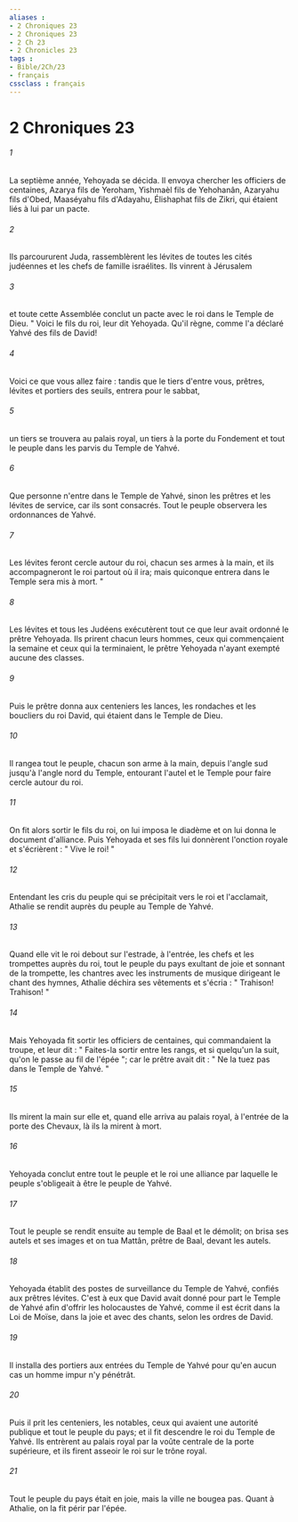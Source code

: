 ```yaml
---
aliases : 
- 2 Chroniques 23
- 2 Chroniques 23
- 2 Ch 23
- 2 Chronicles 23
tags : 
- Bible/2Ch/23
- français
cssclass : français
---
```


# 2 Chroniques 23

###### 1
La septième année, Yehoyada se décida. Il envoya chercher les officiers de centaines, Azarya fils de Yeroham, Yishmaèl fils de Yehohanân, Azaryahu fils d'Obed, Maaséyahu fils d'Adayahu, Élishaphat fils de Zikri, qui étaient liés à lui par un pacte. 
###### 2
Ils parcoururent Juda, rassemblèrent les lévites de toutes les cités judéennes et les chefs de famille israélites. Ils vinrent à Jérusalem 
###### 3
et toute cette Assemblée conclut un pacte avec le roi dans le Temple de Dieu. " Voici le fils du roi, leur dit Yehoyada. Qu'il règne, comme l'a déclaré Yahvé des fils de David! 
###### 4
Voici ce que vous allez faire : tandis que le tiers d'entre vous, prêtres, lévites et portiers des seuils, entrera pour le sabbat, 
###### 5
un tiers se trouvera au palais royal, un tiers à la porte du Fondement et tout le peuple dans les parvis du Temple de Yahvé. 
###### 6
Que personne n'entre dans le Temple de Yahvé, sinon les prêtres et les lévites de service, car ils sont consacrés. Tout le peuple observera les ordonnances de Yahvé. 
###### 7
Les lévites feront cercle autour du roi, chacun ses armes à la main, et ils accompagneront le roi partout où il ira; mais quiconque entrera dans le Temple sera mis à mort. " 
###### 8
Les lévites et tous les Judéens exécutèrent tout ce que leur avait ordonné le prêtre Yehoyada. Ils prirent chacun leurs hommes, ceux qui commençaient la semaine et ceux qui la terminaient, le prêtre Yehoyada n'ayant exempté aucune des classes. 
###### 9
Puis le prêtre donna aux centeniers les lances, les rondaches et les boucliers du roi David, qui étaient dans le Temple de Dieu. 
###### 10
Il rangea tout le peuple, chacun son arme à la main, depuis l'angle sud jusqu'à l'angle nord du Temple, entourant l'autel et le Temple pour faire cercle autour du roi. 
###### 11
On fit alors sortir le fils du roi, on lui imposa le diadème et on lui donna le document d'alliance. Puis Yehoyada et ses fils lui donnèrent l'onction royale et s'écrièrent : " Vive le roi! " 
###### 12
Entendant les cris du peuple qui se précipitait vers le roi et l'acclamait, Athalie se rendit auprès du peuple au Temple de Yahvé. 
###### 13
Quand elle vit le roi debout sur l'estrade, à l'entrée, les chefs et les trompettes auprès du roi, tout le peuple du pays exultant de joie et sonnant de la trompette, les chantres avec les instruments de musique dirigeant le chant des hymnes, Athalie déchira ses vêtements et s'écria : " Trahison! Trahison! " 
###### 14
Mais Yehoyada fit sortir les officiers de centaines, qui commandaient la troupe, et leur dit : " Faites-la sortir entre les rangs, et si quelqu'un la suit, qu'on le passe au fil de l'épée "; car le prêtre avait dit : " Ne la tuez pas dans le Temple de Yahvé. " 
###### 15
Ils mirent la main sur elle et, quand elle arriva au palais royal, à l'entrée de la porte des Chevaux, là ils la mirent à mort. 
###### 16
Yehoyada conclut entre tout le peuple et le roi une alliance par laquelle le peuple s'obligeait à être le peuple de Yahvé. 
###### 17
Tout le peuple se rendit ensuite au temple de Baal et le démolit; on brisa ses autels et ses images et on tua Mattân, prêtre de Baal, devant les autels. 
###### 18
Yehoyada établit des postes de surveillance du Temple de Yahvé, confiés aux prêtres lévites. C'est à eux que David avait donné pour part le Temple de Yahvé afin d'offrir les holocaustes de Yahvé, comme il est écrit dans la Loi de Moïse, dans la joie et avec des chants, selon les ordres de David. 
###### 19
Il installa des portiers aux entrées du Temple de Yahvé pour qu'en aucun cas un homme impur n'y pénétrât. 
###### 20
Puis il prit les centeniers, les notables, ceux qui avaient une autorité publique et tout le peuple du pays; et il fit descendre le roi du Temple de Yahvé. Ils entrèrent au palais royal par la voûte centrale de la porte supérieure, et ils firent asseoir le roi sur le trône royal. 
###### 21
Tout le peuple du pays était en joie, mais la ville ne bougea pas. Quant à Athalie, on la fit périr par l'épée. 

